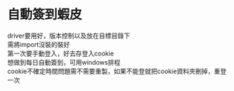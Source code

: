 # 自動簽到蝦皮
driver要用好，版本控制以及放在目標目錄下\
需將import沒裝的裝好\
第一次要手動登入，好去存登入cookie\
想做到每日自動簽到，可用windows排程\
cookie不確定時間問題需不需要重製，如果不能登就把cookie資料夾刪掉，重登一次

